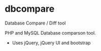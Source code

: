 dbcompare
=========

Database Compare / Diff tool 

PHP and MySQL Database comparson tool. 

* Uses jQuery, jQuery UI and bootstrap
